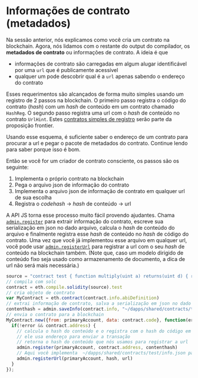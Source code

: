 <!-- include "git+https://github.com/ethereum/go-ethereum.wiki.git/Contracts-and-Transactions.md" -->

# Informações de contrato (metadados)

Na sessão anterior, nós explicamos como você cria um contrato na blockchain. Agora, nós lidamos com o restante do output do compilador, os **metadados de contrato** ou informações de contrato. A ideia é que

* informações de contrato são carregadas em algum alugar identificável por uma `url` que é publicamente acessível
* qualquer um pode descobrir qual é a `url` apenas sabendo o endereço do contrato

Esses requerimentos são alcançados de forma muito simples usando um registro de 2 passos na blockchain. O primeiro passo registra o código do contrato (*hash*) com um *hash* de conteúdo em um contrato chamado `HashReg`. O segundo passo registra uma url com o *hash* de conteúdo no contrato `UrlHint`.
Estes [contratos simples de registro](https://github.com/ethereum/go-ethereum/blob/develop/common/registrar/contracts.go) serão parte da proposição frontier.

Usando esse esquema, é suficiente saber o endereço de um contrato para procurar a url e pegar o pacote de metadados do contrato. Continue lendo para saber porque isso é bom.

Então se você for um criador de contrato consciente, os passos são os seguinte:

1. Implementa o próprio contrato na blockchain
2. Pega o arquivo json de informação do contrato
3. Implementa o arquivo json de informação de contrato em qualquer url de sua escolha
4. Registra o *codehash* -> *hash* de conteúdo -> url

A API JS torna esse processo muito fácil provendo ajudantes. Chama [`admin.register`]() para extrair informação do contrato, escreve sua serialização em json no dado arquivo, calcula o *hash* de conteúdo do arquivo e finalmente registra esse *hash* de conteúdo no *hash* de código do contrato.
Uma vez que você já implementou esse arquivo em qualquer url, você pode usar  [`admin.registerUrl`]() para registrar a url com o seu *hash* de conteúdo na blockchain também. (Note que, caso um modelo dirigido de conteúdo fixo seja usado como armazenamento de documento, a dica de url não será mais necessária.)

```js
source = "contract test { function multiply(uint a) returns(uint d) { return a * 7; } }"
// compila com solc
contract = eth.compile.solidity(source).test
// cria objeto de contrato
var MyContract = eth.contract(contract.info.abiDefinition)
// extrai informação de contrato, salva a serialização em json no dado arquivo
contenthash = admin.saveInfo(contract.info, "~/dapps/shared/contracts/test/info.json")
// envia o contrato para a blockchain
MyContract.new({from: primaryAccount, data: contract.code}, function(error, contract){
  if(!error && contract.address) {
    // calcula o hash do conteúdo e o registra com o hash do código em `HashReg`
    // ele usa endereço para enviar a transação
    // retorna o hash do conteúdo que nós usamos para registrar a url
    admin.register(primaryAccount, contract.address, contenthash)
    // Aqui você implementa  ~/dapps/shared/contracts/test/info.json para uma url
    admin.registerUrl(primaryAccount, hash, url)
  }
});
```
